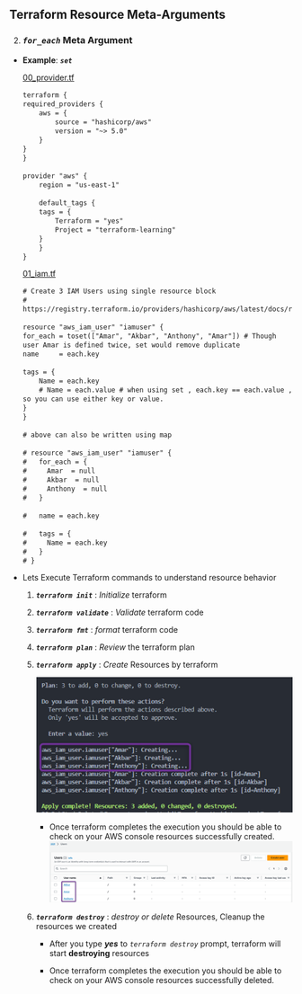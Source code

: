 ##  Terraform Resource Meta-Arguments

2. ### ***`for_each`*** Meta Argument

- **Example**:  ***`set`***  

    [00_provider.tf](./00_provider.tf)
    ```hcl
    terraform {
    required_providers {
        aws = {
            source = "hashicorp/aws"
            version = "~> 5.0" 
        }
    }
    }

    provider "aws" {
        region = "us-east-1"

        default_tags {
        tags = {
            Terraform = "yes"
            Project = "terraform-learning"
        }
        }
    }
    ```
        
    [01_iam.tf](./01_iam.tf)
    ```hcl
    # Create 3 IAM Users using single resource block
    # https://registry.terraform.io/providers/hashicorp/aws/latest/docs/resources/iam_user

    resource "aws_iam_user" "iamuser" {
    for_each = toset(["Amar", "Akbar", "Anthony", "Amar"]) # Though user Amar is defined twice, set would remove duplicate
    name     = each.key

    tags = {
        Name = each.key
        # Name = each.value # when using set , each.key == each.value , so you can use either key or value.
    }
    }

    # above can also be written using map

    # resource "aws_iam_user" "iamuser" {
    #   for_each = {
    #     Amar  = null
    #     Akbar  = null
    #     Anthony  = null
    #   }

    #   name = each.key

    #   tags = {
    #     Name = each.key
    #   }
    # }
    ```

- Lets Execute Terraform commands to understand resource behavior

    1. ***`terraform init`*** : *Initialize* terraform
    2. ***`terraform validate`*** : *Validate* terraform code
    3. ***`terraform fmt`*** : *format* terraform code
    4. ***`terraform plan`*** : *Review* the terraform plan
    5. ***`terraform apply`*** : *Create* Resources by terraform
        
        ![terraform apply](./imgs/01-tf-apply-for_each-set.png)

        - Once terraform completes the execution you should be able to check on your AWS console resources successfully created.
            ![terraform apply](./imgs/02-tf-apply-for_each-set-aws.png)
 
    6. ***`terraform destroy`*** : *destroy or delete* Resources, Cleanup the resources we created
        - After you type ***yes*** to *`terraform destroy`* prompt, terraform will start **destroying** resources

        - Once terraform completes the execution you should be able to check on your AWS console resources successfully deleted.